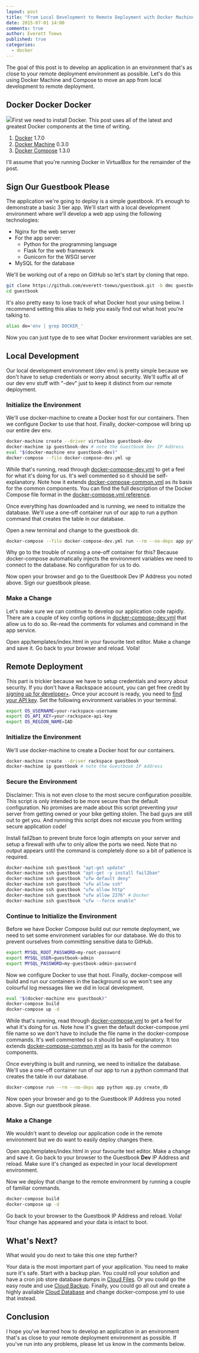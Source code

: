 ```yaml
---
layout: post
title: "From Local Development to Remote Deployment with Docker Machine and Compose"
date: 2015-07-01 14:00
comments: true
author: Everett Toews
published: true
categories:
  - docker
---
```


The goal of this post is to develop an application in an environment that's as close to your remote deployment environment as possible. Let's do this using Docker Machine and Compose to move an app from local development to remote deployment.  

<!-- more -->

## Docker Docker Docker

<img class="blog-post right" src="{% asset_path running-coreos-and-kubernetes/docker.png %}"/>First we need to install Docker. This post uses all of the latest and greatest Docker components at the time of writing.

1. [Docker](https://docs.docker.com/installation/) 1.7.0
1. [Docker Machine](https://docs.docker.com/machine/#installation) 0.3.0
1. [Docker Compose](https://docs.docker.com/compose/install/) 1.3.0

I'll assume that you're running Docker in VirtualBox for the remainder of the post.

## Sign Our Guestbook Please

The application we're going to deploy is a simple guestbook. It's enough to demonstrate a basic 3 tier app. We'll start with a local development environment where we'll develop a web app using the following technologies:

* Nginx for the web server
* For the app server:
  * Python for the programming language
  * Flask for the web framework
  * Gunicorn for the WSGI server
* MySQL for the database

We'll be working out of a repo on GitHub so let's start by cloning that repo.

```bash
git clone https://github.com/everett-toews/guestbook.git -b dmc guestbook
cd guestbook
```

It's also pretty easy to lose track of what Docker host your using below. I recommend setting this alias to help you easily find out what host you're talking to.

```bash
alias de='env | grep DOCKER_'
```

Now you can just type de to see what Docker environment variables are set.

## Local Development

Our local development environment (dev env) is pretty simple because we don't have to setup credentials or worry about security. We'll suffix all of our dev env stuff with "-dev" just to keep it distinct from our remote deployment.

### Initialize the Environment

We'll use docker-machine to create a Docker host for our containers. Then we configure Docker to use that host. Finally, docker-compose will bring up our entire dev env.

```bash
docker-machine create --driver virtualbox guestbook-dev
docker-machine ip guestbook-dev # note the Guestbook Dev IP Address
eval "$(docker-machine env guestbook-dev)"
docker-compose --file docker-compose-dev.yml up
```

While that's running, read through [docker-compose-dev.yml](https://github.com/everett-toews/guestbook/blob/dmc/docker-compose-dev.yml) to get a feel for what it's doing for us. It's well commented so it should be self-explanatory. Note how it extends [docker-compose-common.yml](https://github.com/everett-toews/guestbook/blob/dmc/docker-compose-common.yml) as its basis for the common components. You can find the full description of the Docker Compose file format in the [docker-compose.yml reference](https://docs.docker.com/compose/yml/).

Once everything has downloaded and is running, we need to initialize the database. We'll use a one-off container run of our app to run a python command that creates the table in our database.

Open a new terminal and change to the guestbook dir.

```bash
docker-compose --file docker-compose-dev.yml run --rm --no-deps app python app.py create_db
```

Why go to the trouble of running a one-off container for this? Because docker-compose automatically injects the environment variables we need to connect to the database. No configuration for us to do.

Now open your browser and go to the Guestbook Dev IP Address you noted above. Sign our guestbook please.

### Make a Change

Let's make sure we can continue to develop our application code rapidly. There are a couple of key config options in [docker-compose-dev.yml](https://github.com/everett-toews/guestbook/blob/dmc/docker-compose-dev.yml) that allow us to do so. Re-read the comments for volumes and command in the app service.

Open app/templates/index.html in your favourite text editor. Make a change and save it. Go back to your browser and reload. Voila!

## Remote Deployment

This part is trickier because we have to setup credentials and worry about security. If you don't have a Rackspace account, you can get free credit by [signing up for developer+](https://developer.rackspace.com/signup/). Once your account is ready, you need to [find your API key](http://www.rackspace.com/knowledge_center/article/view-and-reset-your-api-key). Set the following environment variables in your terminal.

```bash
export OS_USERNAME=your-rackspace-username
export OS_API_KEY=your-rackspace-api-key
export OS_REGION_NAME=IAD
```

### Initialize the Environment

We'll use docker-machine to create a Docker host for our containers.

```bash
docker-machine create --driver rackspace guestbook
docker-machine ip guestbook # note the Guestbook IP Address
```

### Secure the Environment

Disclaimer: This is not even close to the most secure configuration possible. This script is only intended to be more secure than the default configuration. No promises are made about this script preventing your server from getting owned or your bike getting stolen. The bad guys are still out to get you. And running this script does not excuse you from writing secure application code!

Install fail2ban to prevent brute force login attempts on your server and setup a firewall with ufw to only allow the ports we need. Note that no output appears until the command is completely done so a bit of patience is required.

```bash
docker-machine ssh guestbook "apt-get update"
docker-machine ssh guestbook "apt-get -y install fail2ban"
docker-machine ssh guestbook "ufw default deny"
docker-machine ssh guestbook "ufw allow ssh"
docker-machine ssh guestbook "ufw allow http"
docker-machine ssh guestbook "ufw allow 2376" # Docker
docker-machine ssh guestbook "ufw --force enable"
```

### Continue to Initialize the Environment

Before we have Docker Compose build out our remote deployment, we need to set some environment variables for our database. We do this to prevent ourselves from committing sensitive data to GitHub.

```bash
export MYSQL_ROOT_PASSWORD=my-root-password
export MYSQL_USER=guestbook-admin
export MYSQL_PASSWORD=my-guestbook-admin-password
```

Now we configure Docker to use that host. Finally, docker-compose will build and run our containers in the background so we won't see any colourful log messages like we did in local development.

```bash
eval "$(docker-machine env guestbook)"
docker-compose build
docker-compose up -d
```

While that's running, read through [docker-compose.yml](https://github.com/everett-toews/guestbook/blob/dmc/docker-compose.yml) to get a feel for what it's doing for us. Note how it's given the default docker-compose.yml file name so we don't have to include the file name in the docker-compose commands. It's well commented so it should be self-explanatory. It too extends [docker-compose-common.yml](https://github.com/everett-toews/guestbook/blob/dmc/docker-compose-common.yml) as its basis for the common components.

Once everything is built and running, we need to initialize the database. We'll use a one-off container run of our app to run a python command that creates the table in our database.

```bash
docker-compose run --rm --no-deps app python app.py create_db
```

Now open your browser and go to the Guestbook IP Address you noted above. Sign our guestbook please.

### Make a Change

We wouldn't want to develop our application code in the remote environment but we do want to easily deploy changes there.

Open app/templates/index.html in your favourite text editor. Make a change and save it. Go back to your browser to the Guestbook **Dev** IP Address and reload. Make sure it's changed as expected in your local development environment.

Now we deploy that change to the remote environment by running a couple of familiar commands.

```bash
docker-compose build
docker-compose up -d
```

Go back to your browser to the Guestbook IP Address and reload. Voila! Your change has appeared and your data is intact to boot.

## What's Next?

What would you do next to take this one step further?

Your data is the most important part of your application. You need to make sure it's safe. Start with a backup plan. You could roll your solution and have a cron job store database dumps in [Cloud Files](http://www.rackspace.com/cloud/files). Or you could go the easy route and use [Cloud Backup](http://www.rackspace.com/cloud/backup). Finally, you could go all out and create a highly available [Cloud Database](http://www.rackspace.com/cloud/databases) and change docker-compose.yml to use that instead.

## Conclusion

I hope you've learned how to develop an application in an environment that's as close to your remote deployment environment as possible. If you've run into any problems, please let us know in the comments below.
